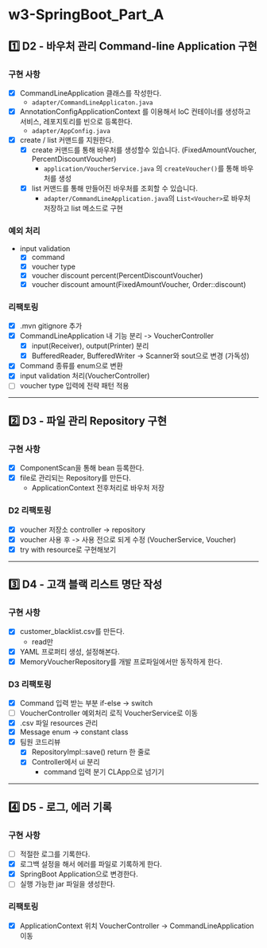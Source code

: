 # w3-SpringBoot_Part_A

## 1️⃣ D2 - 바우처 관리 Command-line Application 구현

### 구현 사항

- [x] CommandLineApplication 클래스를 작성한다.
    - `adapter/CommandLineApplicaton.java`
- [x] AnnotationConfigApplicationContext 를 이용해서 IoC 컨테이너를 생성하고 서비스, 레포지토리를 빈으로 등록한다.
    - `adapter/AppConfig.java`
- [x] create / list 커맨드를 지원한다.
    - [x] create 커맨드를 통해 바우처를 생성할수 있습니다. (FixedAmountVoucher, PercentDiscountVoucher)
        - `application/VoucherService.java` 의 `createVoucher()`를 통해 바우처를 생성
    - [x] list 커맨드를 통해 만들어진 바우처를 조회할 수 있습니다.
        - `adapter/CommandLineApplication.java`의 `List<Voucher>`로 바우처 저장하고 list 메소드로 구현

### 예외 처리

- input validation
  - [x] command
  - [x] voucher type
  - [x] voucher discount percent(PercentDiscountVoucher)
  - [x] voucher discount amount(FixedAmountVoucher, Order::discount)

### 리팩토링

- [x] .mvn gitignore 추가
- [x] CommandLineApplication 내 기능 분리 -> VoucherController
  - [x] input(Receiver), output(Printer) 분리
  - [x] BufferedReader, BufferedWriter -> Scanner와 sout으로 변경 (가독성)
- [x] Command 종류를 enum으로 변환
- [x] input validation 처리(VoucherController)
- [ ] voucher type 입력에 전략 패턴 적용

___

## 2️⃣ D3 - 파일 관리 Repository 구현

### 구현 사항

- [x] ComponentScan을 통해 bean 등록한다.
- [x] file로 관리되는 Repository를 만든다.
  - ApplicationContext 전후처리로 바우처 저장

### D2 리팩토링

- [x] voucher 저장소 controller -> repository
- [x] voucher 사용 후 -> 사용 전으로 되게 수정 (VoucherService, Voucher)
- [x] try with resource로 구현해보기

---

## 3️⃣ D4 - 고객 블랙 리스트 명단 작성

### 구현 사항

- [x] customer_blacklist.csv를 만든다.
  - read만
- [x] YAML 프로퍼티 생성, 설정해본다.
- [x] MemoryVoucherRepository를 개발 프로파일에서만 동작하게 한다.

### D3 리팩토링

- [x] Command 입력 받는 부분 if-else -> switch
- [ ] VoucherController 예외처리 로직 VoucherService로 이동
- [x] .csv 파일 resources 관리
- [x] Message enum -> constant class
- [x] 팀원 코드리뷰
  - [x] RepositoryImpl::save() return 한 줄로
  - [x] Controller에서 ui 분리
    - command 입력 분기 CLApp으로 넘기기

___

## 4️⃣ D5 - 로그, 에러 기록

### 구현 사항

- [ ] 적절한 로그를 기록한다.
- [x] 로그백 설정을 해서 에러를 파일로 기록하게 한다.
- [x] SpringBoot Application으로 변경한다.
- [ ] 실행 가능한 jar 파일을 생성한다.

### 리팩토링

- [x] ApplicationContext 위치 VoucherController -> CommandLineApplication 이동
